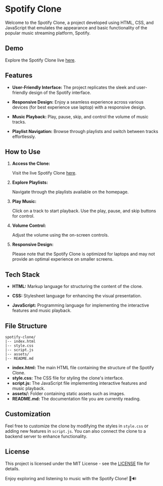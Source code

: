 # Spotify Clone

Welcome to the Spotify Clone, a project developed using HTML, CSS, and JavaScript that emulates the appearance and basic functionality of the popular music streaming platform, Spotify.

## Demo

Explore the Spotify Clone live [here](https://sumankumari29.github.io/Spotify-Clone/).

## Features

- **User-Friendly Interface:** The project replicates the sleek and user-friendly design of the Spotify interface.

- **Responsive Design:** Enjoy a seamless experience across various devices (for best experience use laptop) with a responsive design.

- **Music Playback:** Play, pause, skip, and control the volume of music tracks.

- **Playlist Navigation:** Browse through playlists and switch between tracks effortlessly.

## How to Use

1. **Access the Clone:**

   Visit the live Spotify Clone [here](https://sumankumari29.github.io/Spotify-Clone/).

2. **Explore Playlists:**

   Navigate through the playlists available on the homepage.

3. **Play Music:**

   Click on a track to start playback. Use the play, pause, and skip buttons for control.

4. **Volume Control:**

   Adjust the volume using the on-screen controls.

5. **Responsive Design:**

   Please note that the Spotify Clone is optimized for laptops and may not provide an optimal experience on smaller screens.

## Tech Stack

- **HTML:** Markup language for structuring the content of the clone.
  
- **CSS:** Stylesheet language for enhancing the visual presentation.

- **JavaScript:** Programming language for implementing the interactive features and music playback.

## File Structure

```plaintext
spotify-clone/
|-- index.html
|-- style.css
|-- script.js
|-- assets/
|-- README.md
```

- **index.html:** The main HTML file containing the structure of the Spotify Clone.
- **style.css:** The CSS file for styling the clone's interface.
- **script.js:** The JavaScript file implementing interactive features and music playback.
- **assets/:** Folder containing static assets such as images.
- **README.md:** The documentation file you are currently reading.

## Customization

Feel free to customize the clone by modifying the styles in `style.css` or adding new features in `script.js`. You can also connect the clone to a backend server to enhance functionality.

## License

This project is licensed under the MIT License - see the [LICENSE](LICENSE) file for details.

Enjoy exploring and listening to music with the Spotify Clone! 🎵🔊
